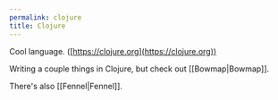 ```yaml
---
permalink: clojure
title: Clojure
---
```

Cool language. ([https://clojure.org](https://clojure.org))

Writing a couple things in Clojure, but check out [[Bowmap|Bowmap]].

There's also [[Fennel|Fennel]].
